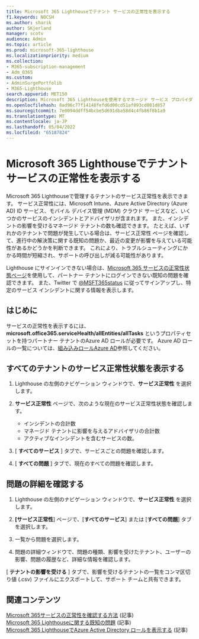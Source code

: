 ```yaml
---
title: Microsoft 365 Lighthouseでテナント サービスの正常性を表示する
f1.keywords: NOCSH
ms.author: sharik
author: SKjerland
manager: scotv
audience: Admin
ms.topic: article
ms.prod: microsoft-365-lighthouse
ms.localizationpriority: medium
ms.collection:
- M365-subscription-management
- Adm_O365
ms.custom:
- AdminSurgePortfolib
- M365-Lighthouse
search.appverid: MET150
description: Microsoft 365 Lighthouseを使用するマネージド サービス プロバイダー (MSP) の場合は、テナント サービスの正常性を表示する方法について説明します。
ms.openlocfilehash: 8ad96c77f14148fefd6d00cd51af093cd081d857
ms.sourcegitcommit: 7e0094ddff54bcbe5d691dba58d4c4fb86f8b1a9
ms.translationtype: MT
ms.contentlocale: ja-JP
ms.lasthandoff: 05/04/2022
ms.locfileid: "65187824"
---
```

# <a name="view-tenant-service-health-in-microsoft-365-lighthouse"></a>Microsoft 365 Lighthouseでテナント サービスの正常性を表示する

Microsoft 365 Lighthouseで管理するテナントのサービス正常性を表示できます。 サービス正常性には、Microsoft Intune、Azure Active Directory (Azure AD) ID サービス、モバイル デバイス管理 (MDM) クラウド サービスなど、いくつかのサービスのインシデントとアドバイザリが含まれます。 また、インシデントの影響を受けるマネージド テナントの数も確認できます。 たとえば、いずれかのテナントで問題が発生している場合は、サービス正常性 ページを確認して、進行中の解決策に関する既知の問題か、最近の変更が影響を与えている可能性があるかどうかを判断できます。 これにより、トラブルシューティングにかかる時間が短縮され、サポートの呼び出しが減る可能性があります。

Lighthouse にサインインできない場合は、[Microsoft 365 サービスの正常性状態ページ](https://status.office365.com/)を使用して、パートナー テナントにログインできない既知の問題を確認できます。 また、Twitter で [@MSFT365status](https://twitter.com/MSFT365Status) に従ってサインアップし、特定のサービス インシデントに関する情報を表示します。

## <a name="before-you-begin"></a>はじめに

サービスの正常性を表示するには、**microsoft.office365.serviceHealth/allEntities/allTasks** というプロパティセットを持つパートナー テナントのAzure AD ロールが必要です。 Azure AD ロールの一覧については、[組み込みロールAzure AD](/azure/active-directory/roles/permissions-reference)参照してください。

## <a name="view-service-health-status-for-all-tenants"></a>すべてのテナントのサービス正常性状態を表示する

1. Lighthouse の左側のナビゲーション ウィンドウで、**サービス正常性** を選択します。

2. **サービス正常性** ページで、次のような現在のサービス正常性状態を確認します。

   - インシデントの合計数
   - マネージド テナントに影響を与えるアドバイザリの合計数
   - アクティブなインシデントを含むサービスの数。

3. [ **すべてのサービス** ] タブで、サービスごとの問題を確認します。

4. [ **すべての問題** ] タブで、現在のすべての問題を確認します。

## <a name="review-issue-details"></a>問題の詳細を確認する

1. Lighthouse の左側のナビゲーション ウィンドウで、**サービス正常性** を選択します。

2. **[サービス正常性**] ページで、[**すべてのサービス**] または [**すべての問題**] タブを選択します。

3. 一覧から問題を選択します。

4. 問題の詳細ウィンドウで、問題の種類、影響を受けたテナント、ユーザーの影響、問題の履歴など、詳細な情報を確認します。

[ **テナントの影響を受ける** ] タブで、影響を受けるテナントの一覧をコンマ区切り値 (.csv) ファイルにエクスポートして、サポート チームと共有できます。

## <a name="related-content"></a>関連コンテンツ

[Microsoft 365サービスの正常性を確認する方法](/microsoft-365/enterprise/view-service-health) (記事)\
[Microsoft 365 Lighthouseに関する既知の問題](m365-lighthouse-known-issues.md) (記事)\
[Microsoft 365 LighthouseでAzure Active Directory ロールを表示する](m365-lighthouse-view-your-roles.md) (記事)
